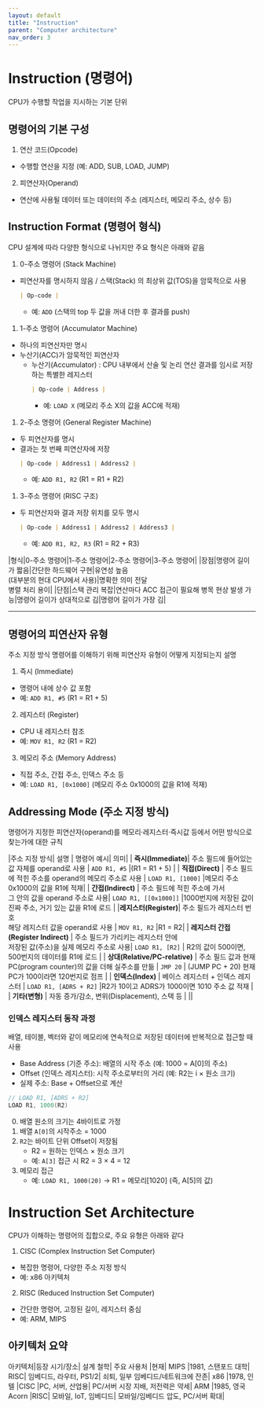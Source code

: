 ```yaml
---
layout: default
title: "Instruction"
parent: "Computer architecture"
nav_order: 3
---
```


# Instruction (명령어)
CPU가 수행할 작업을 지시하는 기본 단위

## 명령어의 기본 구성
1. 연산 코드(Opcode)
- 수행할 연산을 지정 (예: ADD, SUB, LOAD, JUMP)
2. 피연산자(Operand)
- 연산에 사용될 데이터 또는 데이터의 주소 (레지스터, 메모리 주소, 상수 등)

## Instruction Format (명령어 형식)
CPU 설계에 따라 다양한 형식으로 나뉘지만 주요 형식은 아래와 같음

1. 0-주소 명령어 (Stack Machine)
- 피연산자를 명시하지 않음 / 스택(Stack) 의 최상위 값(TOS)을 암묵적으로 사용
    ```markdown
    | Op-code |
    ```
   - 예: `ADD` (스택의 top 두 값을 꺼내 더한 후 결과를 push)
1. 1-주소 명령어 (Accumulator Machine)
- 하나의 피연산자만 명시
- 누산기(ACC)가 암묵적인 피연산자 
  - 누산기(Accumulator) : CPU 내부에서 산술 및 논리 연산 결과를 임시로 저장하는 특별한 레지스터
    ```markdown
    | Op-code | Address |
    ```
    - 예: `LOAD X` (메모리 주소 X의 값을 ACC에 적재)
1. 2-주소 명령어 (General Register Machine)
- 두 피연산자를 명시
- 결과는 첫 번째 피연산자에 저장
    ```markdown
    | Op-code | Address1 | Address2 |
    ```
    - 예: `ADD R1, R2` (R1 = R1 + R2)
1. 3-주소 명령어 (RISC 구조)
- 두 피연산자와 결과 저장 위치를 모두 명시
    ```markdown
    | Op-code | Address1 | Address2 | Address3 |
    ```
    - 예: `ADD R1, R2, R3` (R1 = R2 + R3)

|형식|0-주소 명령어|1-주소 명령어|2-주소 명령어|3-주소 명령어|
|장점|명령어 길이가 짧음|간단한 하드웨어 구현|유연성 높음 <br> (대부분의 현대 CPU에서 사용)|명확한 의미 전달 <br> 병렬 처리 용이|
|단점|스택 관리 복잡|연산마다 ACC 접근이 필요해 병목 현상 발생 가능|명령어 길이가 상대적으로 김|명령어 길이가 가장 김|

---

## 명령어의 피연산자 유형
주소 지정 방식 명령어를 이해하기 위해 피연산자 유형이 어떻게 지정되는지 설명

1. 즉시 (Immediate)
- 명령어 내에 상수 값 포함
- 예: `ADD R1, #5` (R1 = R1 + 5) 
2. 레지스터 (Register)
-  CPU 내 레지스터 참조
-  예: `MOV R1, R2` (R1 = R2)
3. 메모리 주소 (Memory Address)
-  직접 주소, 간접 주소, 인덱스 주소 등
-  예: `LOAD R1, [0x1000]` (메모리 주소 0x1000의 값을 R1에 적재)

## Addressing Mode (주소 지정 방식)
명령어가 지정한 피연산자(operand)를 메모리·레지스터·즉시값 등에서 어떤 방식으로 찾는가에 대한 규칙

|주소 지정 방식| 설명 | 명령어 예시| 의미| 
| **즉시(Immediate)**| 주소 필드에 들어있는 값 자체를 operand로 사용      | `ADD R1, #5` |(R1 = R1 + 5) |
|  **직접(Direct)**  | 주소 필드에 적힌 주소를 operand의 메모리 주소로 사용  | `LOAD R1, [1000]` |메모리 주소 0x1000의 값을 R1에 적재|
| **간접(Indirect)** | 주소 필드에 적힌 주소에 가서 <br> 그 안의 값을 operand 주소로 사용| `LOAD R1, [[0x1000]]` |1000번지에 저장된 값이 진짜 주소, 거기 있는 값을 R1에 로드 |
|**레지스터(Register)**| 주소 필드가 레지스터 번호 <br> 해당 레지스터 값을 operand로 사용  | `MOV R1, R2` |R1 = R2|
| **레지스터 간접(Register Indirect)** | 주소 필드가 가리키는 레지스터 안에 <br> 저장된 값(주소)을 실제 메모리 주소로 사용| `LOAD R1, [R2]` | R2의 값이 500이면, 500번지의 데이터를 R1에 로드 |
|  **상대(Relative/PC-relative)**  | 주소 필드 값과 현재 PC(program counter)의 값을 더해 실주소를 만듦 | `JMP 20` | (JUMP PC + 20) 현재 PC가 100이라면 120번지로 점프  |
|  **인덱스(Index)**  | 베이스 레지스터 + 인덱스 레지스터 | `LOAD R1, [ADRS + R2]` |R2가 10이고 ADRS가 1000이면 1010 주소 값 적재 |
|    **기타(변형)**    | 자동 증가/감소, 변위(Displacement), 스택 등   |    ||

### 인덱스 레지스터 동작 과정
배열, 테이블, 벡터와 같이 메모리에 연속적으로 저장된 데이터에 반복적으로 접근할 때 사용

- Base Address (기준 주소): 배열의 시작 주소 (예: 1000 = A[0]의 주소)
- Offset (인덱스 레지스터): 시작 주소로부터의 거리 (예: R2는 i × 원소 크기)
- 실제 주소: Base + Offset으로 계산

```c++
// LOAD R1, [ADRS + R2]
LOAD R1, 1000(R2)
```

0. 배열 원소의 크기는 4바이트로 가정
1. 배열 `A[0]`의 시작주소 = 1000
2. `R2`는 바이트 단위 Offset이 저장됨
    - R2 = 원하는 인덱스 × 원소 크기
    - 예: `A[3]` 접근 시 R2 = 3 × 4 = 12
3. 메모리 접근
    - 예: `LOAD R1, 1000(20)` → R1 = 메모리[1020] (즉, A[5]의 값)

# Instruction Set Architecture
CPU가 이해하는 명령어의 집합으로, 주요 유형은 아래와 같다

1. CISC (Complex Instruction Set Computer)
- 복잡한 명령어, 다양한 주소 지정 방식
- 예: x86 아키텍처
2. RISC (Reduced Instruction Set Computer)
- 간단한 명령어, 고정된 길이, 레지스터 중심
- 예: ARM, MIPS

## 아키텍처 요약

아키텍처|등장 시기/장소|	설계 철학|	주요 사용처	|현재|
MIPS	|1981, 스탠포드 대학|	RISC|	임베디드, 라우터, PS1/2|	쇠퇴, 일부 임베디드/네트워크에 잔존|
x86	|1978, 인텔	|CISC	|PC, 서버, 산업용|	PC/서버 시장 지배, 저전력은 약세|
ARM	|1985, 영국 Acorn	|RISC|	모바일, IoT, 임베디드|	모바일/임베디드 압도, PC/서버 확대|
